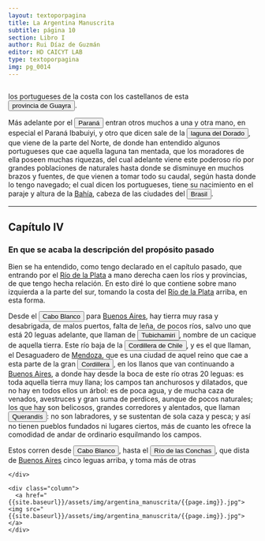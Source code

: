 ```yaml
---
layout: textoporpagina
title: La Argentina Manuscrita
subtitle: página 10
section: Libro I
author: Rui Díaz de Guzmán
editor: HD CAICYT LAB
type: textoporpagina
img: pg_0014
---
```


<div class="row">
    <div class="column">

<p>los portugueses de la costa con los castellanos de esta <a href="https://recogito.pelagios.org/document/wzqxhk0h3vpikm/part/1/edit#2318fc5e-7ee6-47a0-92ea-84c209e3a666" target="_blank"><button class="balloon" data-balloon-pos="up" data-balloon-length="large" data-balloon="Amplia región comprendida dentro de la Gobernación del Río de la Plata y el océano Atlántico, en el actual territorio brasileño. Fue colonizada desde Asunción del Paraguay, pero las constantes incursiones de los bandeirantes portugueses frenaron su expansión.">provincia de Guayra</button></a>.</p> <p>Más adelante por el <a href="https://recogito.pelagios.org/document/wzqxhk0h3vpikm/part/1/edit#56aabc89-f90d-4253-ac38-80dc23eabcdb" target="_blank"><button class="balloon" data-balloon-pos="up" data-balloon-length="large" data-balloon="Refiere al río Paraná.">Paraná</button></a> entran otros muchos a una y otra mano, en especial el Paraná Ibabuiyi, y otro que dicen sale de la <button class="balloon" data-balloon-pos="up" data-balloon-length="large" data-balloon="La leyenda de esta mítica laguna, en la que un poderoso rey se bañaba en aguas con polvo de oro de las que emergía dorado, es uno de los ejemplos más conocidos de la hibridación de creencias tupí-guaraníes y las expectativas desarrolladas por los conquistadores portugueses y españoles respecto de la riqueza metalífera que podría hallarse en América del Sur.">laguna del Dorado</button>, que viene de la parte del Norte, de donde han entendido algunos portugueses que cae aquella laguna tan mentada, que los moradores de ella poseen muchas riquezas, del cual adelante viene este poderoso río por grandes poblaciones de naturales hasta donde se disminuye en muchos brazos y fuentes, de que vienen a tomar todo su caudal, según hasta donde lo tengo navegado; el cual dicen los portugueses, tiene su nacimiento en el paraje y altura de la <a href="https://recogito.pelagios.org/document/wzqxhk0h3vpikm/part/1/edit#33fe3cdd-e97e-431e-80bc-9c95119483b0" target="_blank">Bahía</a>, cabeza de las ciudades del <a href="https://recogito.pelagios.org/document/wzqxhk0h3vpikm/part/1/edit#9585b022-47ff-47be-9be6-d370340f2d5e" target="_blank"><button class="balloon" data-balloon-pos="up" data-balloon-length="large" data-balloon="La costa de lo que hoy es territorio brasileño fue el primer punto al que llegaron los europeos en América del Sur. La primera expedición que exploró la región fue un desprendimiento de la flota portuguesa que Vasco da Gama (1460-1524) llevaba hacia Oriente. Las naves dirigidas por Pedro Álvarez de Cabral (1467-1520) se alejaron excesivamente de la costa de África y terminaron en el extremo sur de actual territorio del Estado de Bahía, en que el permanecieron entre abril y mayo del año 1500.">Brasil</button></a>.</p>

<hr>

<h2>Capítulo IV</h2>

<h3>En que se acaba la descripción del propósito pasado</h3>


<p>Bien se ha entendido, como tengo declarado en el capítulo pasado, que entrando por el <a href="https://recogito.pelagios.org/document/wzqxhk0h3vpikm/part/1/edit#34e98add-7dcf-47b0-aa39-f2f00279f980" target="_blank">Río de la Plata</a> a mano derecha caen los ríos y provincias, de que tengo hecha relación. En esto diré lo que contiene sobre mano izquierda a la parte del sur, tomando la costa del <a href="https://recogito.pelagios.org/document/wzqxhk0h3vpikm/part/1/edit#ad10c673-b813-4af4-a9f1-55e147948190" target="_blank">Río de la Plata</a> arriba, en esta forma.</p> <p>Desde el <button class="balloon" data-balloon-pos="up" data-balloon-length="large" data-balloon="Se denominaba Cabo Blanco a una punta que se halla en la entrada sur del Río de la Plata, Punta Piedras. Actualmente refiere a Cabo San Antonio. http://www.geonames.org/3430406/punta-rasa.html">Cabo Blanco</button> para <a href="https://recogito.pelagios.org/document/wzqxhk0h3vpikm/part/1/edit#1cf7efd0-5539-4ddb-957c-5acfc56ba7f8" target="_blank">Buenos Aires</a>, hay tierra muy rasa y desabrigada, de malos puertos, falta de leña, de pocos ríos, salvo uno que está 20 leguas adelante, que llaman de <button class="balloon" data-balloon-pos="up" data-balloon-length="large" data-balloon="Refiere al río Salado, se creía que se unía al río Desahuadero en alguna parte de su curso.">Tubichamiri</button>, nombre de un cacique de aquella tierra. Este río baja de la <button class="balloon" data-balloon-pos="up" data-balloon-length="large" data-balloon="Refiere a la cordillera de los Andes">Cordillera de Chile</button>, y es el que llaman, el Desaguadero de <a href="https://recogito.pelagios.org/document/wzqxhk0h3vpikm/part/1/edit#a274b959-12d5-4524-b1c9-9e0fe5a25166" target="_blank">Mendoza</a>, que es una ciudad de aquel reino que cae a esta parte de la gran <button class="balloon" data-balloon-pos="up" data-balloon-length="large" data-balloon="Refiere a la Cordillera de los Andes.">Cordillera</button>, en los llanos que van continuando a <a href="https://recogito.pelagios.org/document/wzqxhk0h3vpikm/part/1/edit#d0367906-ae41-49ab-9161-189890f2b28a" target="_blank">Buenos Aires</a>, a donde hay desde la boca de este río otras 20 leguas: es toda aquella tierra muy llana; los campos tan anchurosos y dilatados, que no hay en todos ellos un árbol: es de poca agua, y de mucha caza de venados, avestruces y gran suma de perdices, aunque de pocos naturales; los que hay son belicosos, grandes corredores y alentados, que llaman <button class="balloon" data-balloon-pos="up" data-balloon-length="large" data-balloon="Querandíes. Con este nombre se llamaba colectivamente a las sociedades nativas que los exploradores y colonos españoles hallaron en las del Río de la Plata, pero que en realidad circulaban por vastos espacios interiores que iban desde las pampas al norte de la Patagonia, las cierras centrales y la mesopotamia argentinas. Se mantenían aprovechando los recursos faunísticos, vegetales y líticos de estos territorios, utilizando modelos de explotación del medio muy flexibles. Bibliografía: Politis, G">Querandís</button>: no son labradores, y se sustentan de sola caza y pesca; y así no tienen pueblos fundados ni lugares ciertos, más de cuanto les ofrece la comodidad de andar de ordinario esquilmando los campos.</p> <p>Estos corren desde <button class="balloon" data-balloon-pos="up" data-balloon-length="large" data-balloon="Se denominaba Cabo Blanco a una punta que se halla en la entrada sur del Río de la Plata, Punta Piedras.">Cabo Blanco</button>, hasta el <button class="balloon" data-balloon-pos="up" data-balloon-length="large" data-balloon="Actual Río Reconquista en la provincia de Buenos Aires">Río de las Conchas</button>, que dista de <a href="https://recogito.pelagios.org/document/wzqxhk0h3vpikm/part/1/edit#0d81660b-be03-4581-b5e4-86f8ac17baf9" target="_blank">Buenos Aires</a> cinco leguas arriba, y toma más de otras</p>

    </div>

    <div class="column">
      <a href="{{site.baseurl}}/assets/img/argentina_manuscrita/{{page.img}}.jpg"><img src="{{site.baseurl}}/assets/img/argentina_manuscrita/{{page.img}}.jpg"></a>
    </div>
</div>